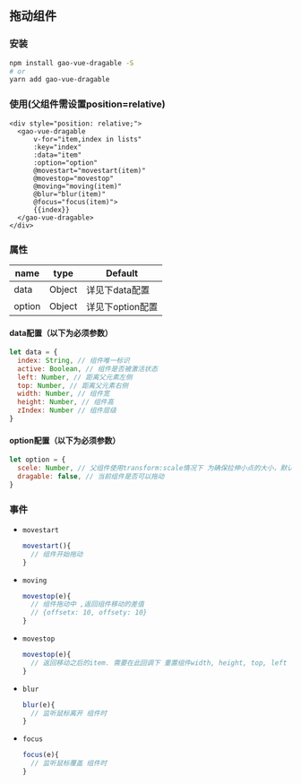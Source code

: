 ## 拖动组件

### 安装

```bash
npm install gao-vue-dragable -S
# or
yarn add gao-vue-dragable
```

### 使用(父组件需设置position=relative)

```vue
<div style="position: relative;">
  <gao-vue-dragable
      v-for="item,index in lists"
      :key="index"
      :data="item"
      :option="option"
      @movestart="movestart(item)"
      @movestop="movestop"
      @moving="moving(item)"
      @blur="blur(item)"
      @focus="focus(item)">
      {{index}}
  </gao-vue-dragable>
</div>
```

### 属性

| name   | type   | Default          |
| ------ | ------ | ---------------- |
| data   | Object | 详见下data配置   |
| option | Object | 详见下option配置 |

#### data配置（以下为必须参数）

```js
let data = {
  index: String, // 组件唯一标识
  active: Boolean, // 组件是否被激活状态 
  left: Number, // 距离父元素左侧
  top: Number, // 距离父元素右侧
  width: Number, // 组件宽
  height: Number, // 组件高
  zIndex: Number // 组件层级
}
```

#### option配置（以下为必须参数）

```js
let option = {
  scele: Number, // 父组件使用transform:scale情况下 为确保拉伸小点的大小，默认值为1,
  dragable: false, // 当前组件是否可以拖动
}
```

### 事件

- `movestart`

  ```js
  movestart(){
    // 组件开始拖动
  }
  ```

- `moving`

  ```js
  movestop(e){
    // 组件拖动中 ,返回组件移动的差值
    // {offsetx: 10, offsety: 10}
  }
  ```

- `movestop`

  ```js
  movestop(e){
    // 返回移动之后的item. 需要在此回调下 重置组件width, height, top, left 等属性
  }
  ```

- `blur`

  ```js
  blur(e){
    // 监听鼠标离开 组件时
  }
  ```

- `focus`

  ```js
  focus(e){
    // 监听鼠标覆盖 组件时
  }
  ```

  